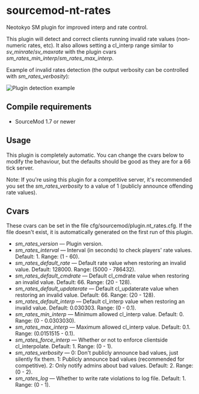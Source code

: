 # sourcemod-nt-rates

Neotokyo SM plugin for improved interp and rate control.

This plugin will detect and correct clients running invalid rate values (non-numeric rates, etc). It also allows setting a cl_interp range similar to *sv_minrate*/*sv_maxrate* with the plugin cvars *sm_rates_min_interp*/*sm_rates_max_interp*.

Example of invalid rates detection (the output verbosity can be controlled with *sm_rates_verbosity*):

![Plugin detection example](https://github.com/Rainyan/sourcemod-nt-rates/raw/master/promo/example.png "Plugin detection example")

## Compile requirements

- SourceMod 1.7 or newer

## Usage

This plugin is completely automatic. You can change the cvars below to modify the behaviour, but the defaults should be good as they are for a 66 tick server.

Note: If you're using this plugin for a competitive server, it's recommended you set the *sm_rates_verbosity* to a value of 1 (publicly announce offending rate values).

## Cvars

These cvars can be set in the file cfg/sourcemod/plugin.nt_rates.cfg. If the file doesn't exist, it is automatically generated on the first run of this plugin.

* *sm_rates_version* — Plugin version.
* *sm_rates_interval* — Interval (in seconds) to check players' rate values. Default: 1. Range: (1 - 60).
* *sm_rates_default_rate* — Default rate value when restoring an invalid value. Default: 128000. Range: (5000 - 786432).
* *sm_rates_default_cmdrate* — Default cl_cmdrate value when restoring an invalid value. Default: 66. Range: (20 - 128).
* *sm_rates_default_updaterate* — Default cl_updaterate value when restoring an invalid value. Default: 66. Range: (20 - 128).
* *sm_rates_default_interp* — Default cl_interp value when restoring an invalid value. Default: 0.030303. Range: (0 - 0.1).
* *sm_rates_min_interp* — Minimum allowed cl_interp value. Default: 0. Range: (0 - 0.0303030).
* *sm_rates_max_interp* — Maximum allowed cl_interp value. Default: 0.1. Range: (0.0151515 - 0.1).
* *sm_rates_force_interp* — Whether or not to enforce clientside cl_interpolate. Default: 1. Range: (0 - 1).
* *sm_rates_verbosity* — 0: Don't publicly announce bad values, just silently fix them. 1: Publicly announce bad values (recommended for competitive). 2: Only notify admins about bad values. Default: 2. Range: (0 - 2).
* *sm_rates_log* — Whether to write rate violations to log file. Default: 1. Range: (0 - 1).

